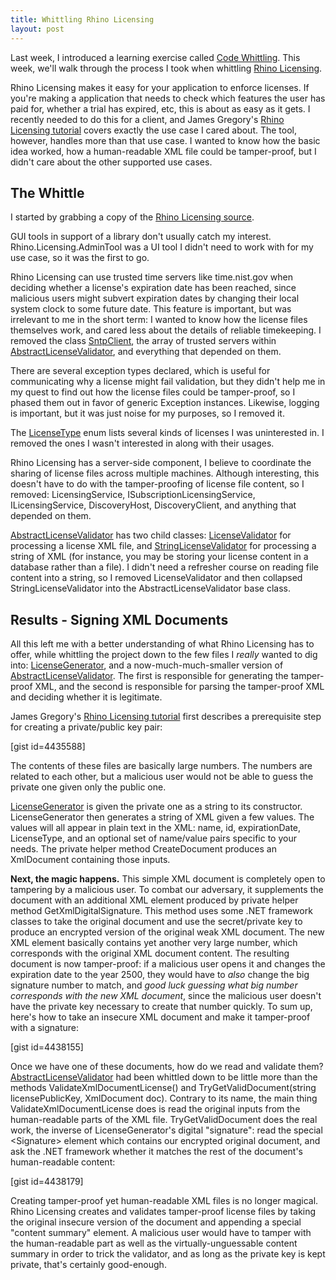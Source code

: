 ```yaml
---
title: Whittling Rhino Licensing
layout: post
---
```


Last week, I introduced a learning exercise called <a href="http://www.headspring.com/patrick/code-whittling/">Code Whittling</a>.  This week, we'll walk through the process I took when whittling <a href="http://www.hibernatingrhinos.com/oss/rhino-licensing">Rhino Licensing</a>.

Rhino Licensing makes it easy for your application to enforce licenses.  If you're making a application that needs to check which features the user has paid for, whether a trial has expired, etc, this is about as easy as it gets.  I recently needed to do this for a client, and James Gregory's <a href="http://www.jagregory.com/writings/rhino-licensing/">Rhino Licensing tutorial</a> covers exactly the use case I cared about.  The tool, however, handles more than that use case.  I wanted to know how the basic idea worked, how a human-readable XML file could be tamper-proof, but I didn't care about the other supported use cases.

<h2>The Whittle</h2>

I started by grabbing a copy of the <a href="https://github.com/hibernating-rhinos/rhino-licensing">Rhino Licensing source</a>.

GUI tools in support of a library don't usually catch my interest.  Rhino.Licensing.AdminTool was a UI tool I didn't need to work with for my use case, so it was the first to go.

Rhino Licensing can use trusted time servers like time.nist.gov when deciding whether a license's expiration date has been reached, since malicious users might subvert expiration dates by changing their local system clock to some future date.  This feature is important, but was irrelevant to me in the short term: I wanted to know how the license files themselves work, and cared less about the details of reliable timekeeping.  I removed the class <a href="https://github.com/hibernating-rhinos/rhino-licensing/blob/4d77e00bfa85e8d22f966b09e340be31476afac1/Rhino.Licensing/SntpClient.cs">SntpClient</a>, the array of trusted servers within <a href="https://github.com/hibernating-rhinos/rhino-licensing/blob/4d77e00bfa85e8d22f966b09e340be31476afac1/Rhino.Licensing/AbstractLicenseValidator.cs">AbstractLicenseValidator</a>, and everything that depended on them.

There are several exception types declared, which is useful for communicating why a license might fail validation, but they didn't help me in my quest to find out how the license files could be tamper-proof, so I phased them out in favor of generic Exception instances.  Likewise, logging is important, but it was just noise for my purposes, so I removed it.

The <a href="https://github.com/hibernating-rhinos/rhino-licensing/blob/4d77e00bfa85e8d22f966b09e340be31476afac1/Rhino.Licensing/LicenseType.cs">LicenseType</a> enum lists several kinds of licenses I was uninterested in.  I removed the ones I wasn't interested in along with their usages.

Rhino Licensing has a server-side component, I believe to coordinate the sharing of license files across multiple machines.  Although interesting, this doesn't have to do with the tamper-proofing of license file content, so I removed: LicensingService, ISubscriptionLicensingService, ILicensingService, DiscoveryHost, DiscoveryClient, and anything that depended on them.

<a href="https://github.com/hibernating-rhinos/rhino-licensing/blob/4d77e00bfa85e8d22f966b09e340be31476afac1/Rhino.Licensing/AbstractLicenseValidator.cs">AbstractLicenseValidator</a> has two child classes: <a href="https://github.com/hibernating-rhinos/rhino-licensing/blob/4d77e00bfa85e8d22f966b09e340be31476afac1/Rhino.Licensing/LicenseValidator.cs">LicenseValidator</a> for processing a license XML file, and <a href="https://github.com/hibernating-rhinos/rhino-licensing/blob/4d77e00bfa85e8d22f966b09e340be31476afac1/Rhino.Licensing/StringLicenseValidator.cs">StringLicenseValidator</a> for processing a string of XML (for instance, you may be storing your license content in a database rather than a file).  I didn't need a refresher course on reading file content into a string, so I removed LicenseValidator and then collapsed StringLicenseValidator into the AbstractLicenseValidator base class.

<h2>Results - Signing XML Documents</h2>

All this left me with a better understanding of what Rhino Licensing has to offer, while whittling the project down to the few files I <em>really</em> wanted to dig into: <a href="https://github.com/hibernating-rhinos/rhino-licensing/blob/4d77e00bfa85e8d22f966b09e340be31476afac1/Rhino.Licensing/LicenseGenerator.cs">LicenseGenerator</a>, and a now-much-much-smaller version of <a href="https://github.com/hibernating-rhinos/rhino-licensing/blob/4d77e00bfa85e8d22f966b09e340be31476afac1/Rhino.Licensing/AbstractLicenseValidator.cs">AbstractLicenseValidator</a>.  The first is responsible for generating the tamper-proof XML, and the second is responsible for parsing the tamper-proof XML and deciding whether it is legitimate.

James Gregory's <a href="http://www.jagregory.com/writings/rhino-licensing/">Rhino Licensing tutorial</a> first describes a prerequisite step for creating a private/public key pair:

[gist id=4435588]

The contents of these files are basically large numbers.  The numbers are related to each other, but a malicious user would not be able to guess the private one given only the public one.

<a href="https://github.com/hibernating-rhinos/rhino-licensing/blob/4d77e00bfa85e8d22f966b09e340be31476afac1/Rhino.Licensing/LicenseGenerator.cs">LicenseGenerator</a> is given the private one as a string to its constructor.  LicenseGenerator then generates a string of XML given a few values.  The values will all appear in plain text in the XML: name, id, expirationDate, LicenseType, and an optional set of name/value pairs specific to your needs.  The private helper method CreateDocument produces an XmlDocument containing those inputs.

<strong>Next, the magic happens.</strong>  This simple XML document is completely open to tampering by a malicious user.  To combat our adversary, it supplements the document with an additional XML element produced by private helper method GetXmlDigitalSignature.  This method uses some .NET framework classes to take the original document and use the secret/private key to produce an encrypted version of the original weak XML document.  The new XML element basically contains yet another very large number, which corresponds with the original XML document content.  The resulting document is now tamper-proof: if a malicious user opens it and changes the expiration date to the year 2500, they would have to <em>also</em> change the big signature number to match, and <em>good luck guessing what big number corresponds with the new XML document</em>, since the malicious user doesn't have the private key necessary to create that number quickly.  To sum up, here's how to take an insecure XML document and make it tamper-proof with a signature:

[gist id=4438155]

Once we have one of these documents, how do we read and validate them?  <a href="https://github.com/hibernating-rhinos/rhino-licensing/blob/4d77e00bfa85e8d22f966b09e340be31476afac1/Rhino.Licensing/AbstractLicenseValidator.cs">AbstractLicenseValidator</a> had been whittled down to be little more than the methods ValidateXmlDocumentLicense() and TryGetValidDocument(string licensePublicKey, XmlDocument doc).  Contrary to its name, the main thing ValidateXmlDocumentLicense does is read the original inputs from the human-readable parts of the XML file.  TryGetValidDocument does the real work, the inverse of LicenseGenerator's digital "signature": read the special &lt;Signature&gt; element which contains our encrypted original document, and ask the .NET framework whether it matches the rest of the document's human-readable content:

[gist id=4438179]

Creating tamper-proof yet human-readable XML files is no longer magical.  Rhino Licensing creates and validates tamper-proof license files by taking the original insecure version of the document and appending a special "content summary" element.  A malicious user would have to tamper with the human-readable part as well as the virtually-unguessable content summary in order to trick the validator, and as long as the private key is kept private, that's certainly good-enough.